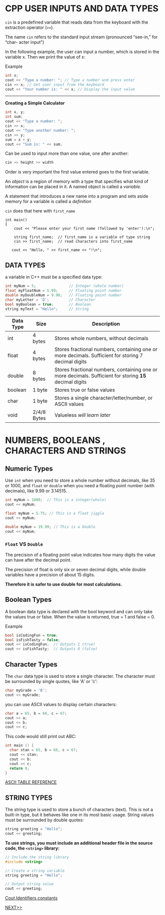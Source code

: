 # CPP USER INPUTS AND DATA TYPES

`cin` is a predefined variable that reads data from the keyboard with the extraction operator (`>>`).

The name `cin` refers to the standard input stream (pronounced “see-in,” for “char-
acter input”)

In the following example, the user can input a number, which is stored in the variable x. Then we print the value of x:

Example
```cpp
int x; 
cout << "Type a number: "; // Type a number and press enter
cin >> x; // Get user input from the keyboard
cout << "Your number is: " << x; // Display the input value
```
----

**Creating a Simple Calculator**

```cpp
int x, y;
int sum;
cout << "Type a number: ";
cin >> x;
cout << "Type another number: ";
cin >> y;
sum = x + y;
cout << "Sum is: " << sum;

```
Can be used to input more than one value, one after another:

```cpp
cin >> height >> width
```
Order is very important the first value entered goes to the first variable.

An *object* is a region of memory with a type that specifies what kind of
information can be placed in it. A named object is called a *variable*.

A statement that introduces a new name into a program and sets aside memory
for a variable is called a *definition*

`cin` does that here with `first_name`

```
int main()
{
    cout << "Please enter your first name (followed by 'enter'):\n";
    
    string first_name;  // first_name is a variable of type string
    cin >> first_name;  // read characters into first_name
   
   cout << "Hello, " << first_name << "!\n";
```

## DATA TYPES

a variable in C++ must be a specified data type:

```cpp
int myNum = 5;               // Integer (whole number)
float myFloatNum = 5.99;     // Floating point number
double myDoubleNum = 9.98;   // Floating point number
char myLetter = 'D';         // Character
bool myBoolean = true;       // Boolean
string myText = "Hello";     // String
```

|Data Type| Size | Description|
|----------|-----|-------------|
|int	|4 bytes|	Stores whole numbers, without decimals|
|float	|4 bytes	|Stores fractional numbers, containing one or more decimals. Sufficient for storing 7 decimal digits|
|double	|8 bytes	|Stores fractional numbers, containing one or more decimals. Sufficient for storing **15** decimal digits|
|boolean	|1 byte	|Stores true or false values|
|char	|1 byte	|Stores a single character/letter/number, or ASCII values
|void | 2/4/8 Bytes| Valueless *will learn later*|


# NUMBERS, BOOLEANS , CHARACTERS AND STRINGS

## Numeric Types
Use `int` when you need to store a whole number without decimals, like 35 or 1000, and `float` or `double` when you need a floating point number (with decimals), like 9.99 or 3.14515.


```cpp
int myNum = 1000;  // This is a integer(whole)
cout << myNum;

float myNum = 5.75; // This is a float jiggla
cout << myNum;

double myNum = 19.99; // This is a Double
cout << myNum;
```
### `Float` VS `Double`

The precision of a floating point value indicates how many digits the value can have after the decimal point. 

The precision of float is only six or seven decimal digits, while double variables have a precision of about 15 digits. 

**Therefore it is safer to use double for most calculations.**

## Boolean Types

A boolean data type is declared with the bool keyword and can only take the values true or false. 
When the value is returned, true = 1 and false = 0.

Example
```cpp
bool isCodingFun = true;
bool isFishTasty = false;
cout << isCodingFun;  // Outputs 1 (true)
cout << isFishTasty;  // Outputs 0 (false)
```

## Character Types 

The `char` data type is used to store a single character. The character must be surrounded by single quotes, like 'A' or 'c':

```cpp
char myGrade = 'B';
cout << myGrade;
```

you can use ASCII values to display certain characters:
```cpp
char a = 65, b = 66, c = 67;
cout << a;
cout << b;
cout << c;
```

This code would still print out ABC:

```cpp
int main () {
  char stan = 65, b = 66, c = 67;
  cout << stan;
  cout << b;
  cout << c;
  return 0;
}
```
[ASCII TABLE REFERENCE](https://www.w3schools.com/charsets/ref_html_ascii.asp)


## STRING TYPES

The string type is used to store a bunch of characters (text). This is not a built-in type, but it behaves like one in its most basic usage. 
String values must be surrounded by double quotes:

```cpp
string greeting = "Hello";
cout << greeting;
```

**To use strings, you must include an additional header file in the source code, the `<string>` library:**
```cpp
// Include the string library
#include <string>

// Create a string variable
string greeting = "Hello";

// Output string value
cout << greeting;
```


[Cout,Identifiers,constants](https://github.com/Lethalz/LethalZet/tree/main/202109231850.)


[NEXT>>](https://github.com/Lethalz/LethalZet/commit/7b5c939cdb625a4cd6b610b8eb653be2379d9950)






